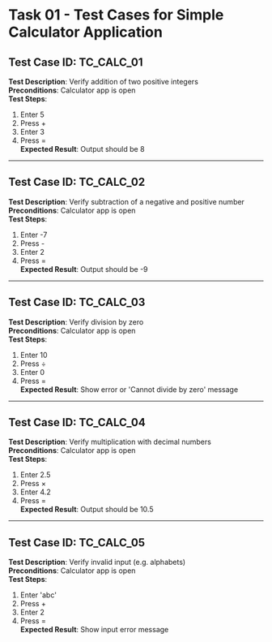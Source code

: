 # Task 01 - Test Cases for Simple Calculator Application

## Test Case ID: TC_CALC_01
**Test Description**: Verify addition of two positive integers  
**Preconditions**: Calculator app is open  
**Test Steps**:
1. Enter 5  
2. Press +  
3. Enter 3  
4. Press =  
**Expected Result**: Output should be 8  

---

## Test Case ID: TC_CALC_02
**Test Description**: Verify subtraction of a negative and positive number  
**Preconditions**: Calculator app is open  
**Test Steps**:
1. Enter -7  
2. Press -  
3. Enter 2  
4. Press =  
**Expected Result**: Output should be -9  

---

## Test Case ID: TC_CALC_03
**Test Description**: Verify division by zero  
**Preconditions**: Calculator app is open  
**Test Steps**:
1. Enter 10  
2. Press ÷  
3. Enter 0  
4. Press =  
**Expected Result**: Show error or 'Cannot divide by zero' message  

---

## Test Case ID: TC_CALC_04
**Test Description**: Verify multiplication with decimal numbers  
**Preconditions**: Calculator app is open  
**Test Steps**:
1. Enter 2.5  
2. Press ×  
3. Enter 4.2  
4. Press =  
**Expected Result**: Output should be 10.5  

---

## Test Case ID: TC_CALC_05
**Test Description**: Verify invalid input (e.g. alphabets)  
**Preconditions**: Calculator app is open  
**Test Steps**:
1. Enter 'abc'  
2. Press +  
3. Enter 2  
4. Press =  
**Expected Result**: Show input error message  
